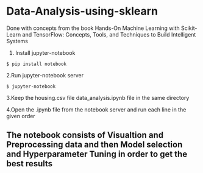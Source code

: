 # Data-Analysis-using-sklearn
Done with concepts from the book Hands-On Machine Learning with Scikit-Learn and TensorFlow: Concepts, Tools, and Techniques to Build Intelligent Systems

 1. Install jupyter-notebook

```
$ pip install notebook
```
 2.Run jupyter-notebook server
```
$ jupyter-notebook
```
 3.Keep the housing.csv file data_analysis.ipynb file in the same directory

 4.Open the .ipynb file from the notebook server and run each line in the given order

## The notebook consists of Visualtion and Preprocessing data and then Model selection and Hyperparameter Tuning in order to get the best results
